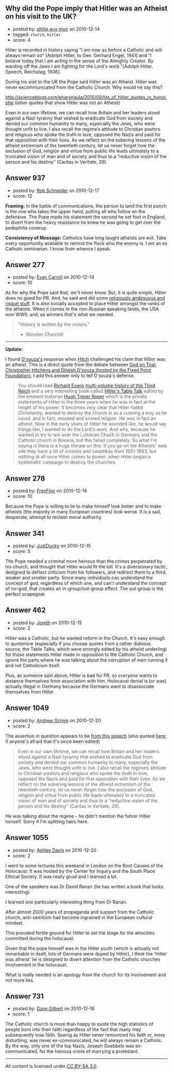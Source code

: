 ## Why did the Pope imply that Hitler was an Atheist on his visit to the UK?

- posted by: [philip guy muir](https://stackexchange.com/users/-1/182-philip-guy-muir) on 2010-12-14
- tagged: `church`, `hitler`
- score: 4

Hitler is recorded in history saying "I am now as before a Catholic and will always remain so" [Adolph Hitler, to Gen. Gerhard Engel, 1941] and "I believe today that I am acting in the sense of the Almighty Creator. By warding off the Jews I am fighting for the Lord's work."[Adolph Hitler, Speech, Reichstag, 1936].

During his visit to the UK the Pope said Hitler was an Atheist. Hitler was never excommunicated from the Catholic Church. Why would he say this? 

http://scienceblogs.com/pharyngula/2010/09/list_of_hitler_quotes_in_honor.php (other quotes that show Hitler was not an Atheist)

Even in our own lifetime, we can recall how Britain and her leaders stood against a Nazi tyranny that wished to eradicate God from society and denied our common humanity to many, especially the Jews, who were thought unfit to live. I also recall the regime’s attitude to Christian pastors and religious who spoke the truth in love, opposed the Nazis and paid for that opposition with their lives. As we reflect on the sobering lessons of the atheist extremism of the twentieth century, let us never forget how the exclusion of God, religion and virtue from public life leads ultimately to a truncated vision of man and of society and thus to a “reductive vision of the person and his destiny” (Caritas in Veritate, 29).


## Answer 937

- posted by: [Rob Schneider](https://stackexchange.com/users/-1/149-rob-schneider) on 2010-12-17
- score: 12

**Framing:** In the battle of communications, the person to land the first punch is the one who takes the upper hand, putting all who follow on the defensive.  The Pope made his statement the second he set foot in England, to divert from the heavy resistance he knew he was going to get over the pedophilia coverup.

**Consistency of Message:** Catholics have long taught atheists are evil.  Take every opportunity available to remind the flock who the enemy is.    I am an ex Catholic seminarian.  I know from whence I speak.


## Answer 277

- posted by: [Evan Carroll](https://stackexchange.com/users/-1/5-evan-carroll) on 2010-12-14
- score: 10

As for why the Pope said that, we'll never know. But, it is quite simple, Hitler does no good for PR. And, he said and did some [religiously ambiguous and risqué stuff](http://en.wikipedia.org/wiki/Adolf_Hitler's_religious_views#Positive_Christianity). It is also socially accepted to place Hitler amongst the ranks of the atheists. When it comes to the non-Russian speaking lands, the USA won WWII; and, as winners that's what we needed.

> "History is written by the victors."
> - Winston Churchill


---
**Update:**

I found [D'souza's](http://en.wikipedia.org/wiki/Dinesh_D'Souza) response when [Hitch](http://en.wikipedia.org/wiki/Christopher_Hitchens) challenged his claim that Hitler was an atheist. This is a direct quote from the debate between [God on Trial: Christopher Hitchens and Dinesh D'souza (hosted by the Fixed Point Foundation)](http://www.fixed-point.org/index.php/debates/227-god-on-trial). I add this answer only to tell D'souza's defense.

> You should read [Richard Evans](http://en.wikipedia.org/wiki/Richard_J._Evans) [multi-volume history of the Third Reich](http://www.amazon.com/Richard-J.-Evans/e/B000APZ9EM/ref=ntt_athr_dp_pel_1) and a very interesting book called [Hitler's Table Talk](http://www.amazon.com/Hitlers-Table-Talk-Adolf-Hitler/dp/1929631057) edited by the eminent historian [Hugh Trever Roper](http://en.wikipedia.org/wiki/Hugh_Trevor-Roper) which is the private statements of Hitler in the three years when he was in fact at the height of his power. It becomes very clear that Hitler hated Christianity, wanted to destroy the church in as a cunning a way as he could; and in fact, mocked and scored religion. He was in fact an atheist. Now in the early years of Hitler he sounded like, he would say things like, I wanted to do the Lord's work. And why, because he wanted to try to win over the Lutheran Chuch in Germany and the Catholic church in Bavaria, but this failed completely. So what I'm saying is there is a huge literate on this. If you go on the Atheists' web site they have a lot of crosses and swastikas from 1931-1933, but nothing at all once Hitler comes to power: when Hitler began a systematic campaign to destroy the churches.



## Answer 278

- posted by: [FreeFlier](https://stackexchange.com/users/-1/140-freeflier) on 2010-12-14
- score: 10

Because the Pope is willing to lie to make himself look better and to make atheists (the majority in many European countries) look worse.  It is a sad, desperate, attempt to reclaim moral authority.  

 


## Answer 341

- posted by: [JustDucky](https://stackexchange.com/users/-1/201-justducky) on 2010-12-15
- score: 5

The Pope needed a criminal more heinous than the crimes perpetrated by his church, and thought that Hitler would fit the bill. It's a diversionary tactic, designed to deflect criticism from his followers, and redirect them to a third, weaker and smaller party. Since many individuals can understand the concept of god, regardless of which one, and can't understand the concept of no-god, that creates an in-group/out-group effect. The out-group is the perfect scapegoat.


## Answer 462

- posted by: [Joreth](https://stackexchange.com/users/-1/114-joreth) on 2010-12-15
- score: 2

Hitler was a Catholic, but he wanted reform in the Church.  It's easy enough to quotemine (especially if you choose quotes from a rather dubious source, the Table Talks, which were strongly edited by his atheist underling) for those statements Hitler made in opposition to the Catholic Church, and ignore the parts where he was talking about the corruption of men running it and not Catholicism itself.

Plus, as someone said above, Hitler is bad for PR, so *everyone* wants to distance themselves from association with him.  Holocaust denial is (or was) actually illegal in Germany because the Germans want to disassociate themselves from Hitler.


## Answer 1049

- posted by: [Andrew Grimm](https://stackexchange.com/users/-1/270-andrew-grimm) on 2010-12-20
- score: 2

<p>The assertion in question appears to be <a href="http://www.vatican.va/holy_father/benedict_xvi/speeches/2010/september/documents/hf_ben-xvi_spe_20100916_incontro-autorita_en.html" rel="nofollow">from this speech</a> (also quoted <a href="http://scienceblogs.com/pharyngula/2010/09/the_pope_has_landed_immediatel.php" rel="nofollow">here</a>, if anyone's afraid that it's since been edited)</p>

<blockquote>
  <p>Even in our own lifetime, we can
  recall how Britain and her leaders
  stood against a Nazi tyranny that
  wished to eradicate God from society
  and denied our common humanity to
  many, especially the Jews, who were
  thought unfit to live. I also recall
  the regime’s attitude to Christian
  pastors and religious who spoke the
  truth in love, opposed the Nazis and
  paid for that opposition with their
  lives. As we reflect on the sobering
  lessons of the atheist extremism of
  the twentieth century, let us never
  forget how the exclusion of God,
  religion and virtue from public life
  leads ultimately to a truncated vision
  of man and of society and thus to a
  “reductive vision of the person and
  his destiny” (Caritas in Veritate,
  29).</p>
</blockquote>

<p>He was talking about the regime - he didn't mention the fuhrer Hitler himself. Sorry if I'm splitting hairs here.</p>



## Answer 1055

- posted by: [Ashley Davis](https://stackexchange.com/users/-1/234-ashley-davis) on 2010-12-20
- score: 2

I went to some lectures this weekend in London on the Root Causes of the Holocaust.  It  was hosted by the Center for Inquiry and the South Place Ethical Society.  It was really good and I learned a lot.

One of the speakers was Dr David Ranan (he has written a book that looks interesting).

I learned one particularly interesting thing from Dr Ranan.

After almost 2000 years of propaganda and support from the Catholic church, anti-semitism had become ingrained in the European cultural mindset.

This provided fertile ground for Hitler to set the stage for the atrocities committed during the holocaust.

Given that the pope himself was in the Hitler youth (which is actually not remarkable in itself, lots of Germans were duped by Hitler), I think the 'Hitler was atheist' lie is designed to divert attention from the Catholic churches involvement in the holocaust.

What is really needed is an apology from the church for its involvement and not more lies.



## Answer 731

- posted by: [Dave Gilbert](https://stackexchange.com/users/-1/238-dave-gilbert) on 2010-12-16
- score: 1

The Catholic church is more than happy to quote the high statistics of people born into their faith regardless of the fact that many may subsequently lose faith.  Seeing as Hitler never renounced his faith or, more disturbing, was never ex-communicated, he will always remain a Catholic.  By the way, only one of the top Nazis, Joseph Goebbels was ex-communicated, for the heinous crime of marrying a protestant. 



---

All content is licensed under [CC BY-SA 3.0](https://creativecommons.org/licenses/by-sa/3.0/).
